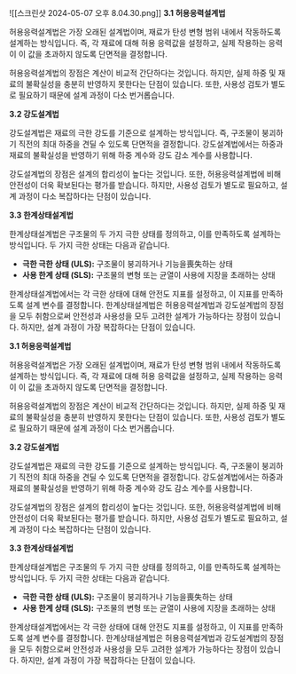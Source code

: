 ![[스크린샷 2024-05-07 오후 8.04.30.png]]
**3.1 허용응력설계법**

허용응력설계법은 가장 오래된 설계법이며, 재료가 탄성 변형 범위 내에서 작동하도록 설계하는 방식입니다. 즉, 각 재료에 대해 허용 응력값을 설정하고, 실제 작용하는 응력이 이 값을 초과하지 않도록 단면적을 결정합니다.

허용응력설계법의 장점은 계산이 비교적 간단하다는 것입니다. 하지만, 실제 하중 및 재료의 불확실성을 충분히 반영하지 못한다는 단점이 있습니다. 또한, 사용성 검토가 별도로 필요하기 때문에 설계 과정이 다소 번거롭습니다.

**3.2 강도설계법**

강도설계법은 재료의 극한 강도를 기준으로 설계하는 방식입니다. 즉, 구조물이 붕괴하기 직전의 최대 하중을 견딜 수 있도록 단면적을 결정합니다. 강도설계법에서는 하중과 재료의 불확실성을 반영하기 위해 하중 계수와 강도 감소 계수를 사용합니다.

강도설계법의 장점은 설계의 합리성이 높다는 것입니다. 또한, 허용응력설계법에 비해 안전성이 더욱 확보된다는 평가를 받습니다. 하지만, 사용성 검토가 별도로 필요하고, 설계 과정이 다소 복잡하다는 단점이 있습니다.

**3.3 한계상태설계법**

한계상태설계법은 구조물의 두 가지 극한 상태를 정의하고, 이를 만족하도록 설계하는 방식입니다. 두 가지 극한 상태는 다음과 같습니다.

- **극한 극한 상태 (ULS):** 구조물이 붕괴하거나 기능을喪失하는 상태
- **사용 한계 상태 (SLS):** 구조물의 변형 또는 균열이 사용에 지장을 초래하는 상태

한계상태설계법에서는 각 극한 상태에 대해 안전도 지표를 설정하고, 이 지표를 만족하도록 설계 변수를 결정합니다. 한계상태설계법은 허용응력설계법과 강도설계법의 장점을 모두 취함으로써 안전성과 사용성을 모두 고려한 설계가 가능하다는 장점이 있습니다. 하지만, 설계 과정이 가장 복잡하다는 단점이 있습니다.

**3.1 허용응력설계법**

허용응력설계법은 가장 오래된 설계법이며, 재료가 탄성 변형 범위 내에서 작동하도록 설계하는 방식입니다. 즉, 각 재료에 대해 허용 응력값을 설정하고, 실제 작용하는 응력이 이 값을 초과하지 않도록 단면적을 결정합니다.

허용응력설계법의 장점은 계산이 비교적 간단하다는 것입니다. 하지만, 실제 하중 및 재료의 불확실성을 충분히 반영하지 못한다는 단점이 있습니다. 또한, 사용성 검토가 별도로 필요하기 때문에 설계 과정이 다소 번거롭습니다.

**3.2 강도설계법**

강도설계법은 재료의 극한 강도를 기준으로 설계하는 방식입니다. 즉, 구조물이 붕괴하기 직전의 최대 하중을 견딜 수 있도록 단면적을 결정합니다. 강도설계법에서는 하중과 재료의 불확실성을 반영하기 위해 하중 계수와 강도 감소 계수를 사용합니다.

강도설계법의 장점은 설계의 합리성이 높다는 것입니다. 또한, 허용응력설계법에 비해 안전성이 더욱 확보된다는 평가를 받습니다. 하지만, 사용성 검토가 별도로 필요하고, 설계 과정이 다소 복잡하다는 단점이 있습니다.

**3.3 한계상태설계법**

한계상태설계법은 구조물의 두 가지 극한 상태를 정의하고, 이를 만족하도록 설계하는 방식입니다. 두 가지 극한 상태는 다음과 같습니다.

- **극한 극한 상태 (ULS):** 구조물이 붕괴하거나 기능을喪失하는 상태
- **사용 한계 상태 (SLS):** 구조물의 변형 또는 균열이 사용에 지장을 초래하는 상태

한계상태설계법에서는 각 극한 상태에 대해 안전도 지표를 설정하고, 이 지표를 만족하도록 설계 변수를 결정합니다. 한계상태설계법은 허용응력설계법과 강도설계법의 장점을 모두 취함으로써 안전성과 사용성을 모두 고려한 설계가 가능하다는 장점이 있습니다. 하지만, 설계 과정이 가장 복잡하다는 단점이 있습니다.